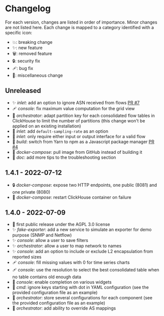 # Changelog

For each version, changes are listed in order of importance. Minor
changes are not listed here. Each change is mapped to a category
identified with a specific icon:
- 💥: breaking change
- ✨: new feature
- 🗑️: removed feature
- 🔒: security fix
- 🩹: bug fix
- 🌱: miscellaneous change

## Unreleased

- ✨ *inlet*: add an option to ignore ASN received from flows [PR #7][]
- 🩹 *console*: fix maximum value computation for the grid view
- 🌱 *orchestrator*: adapt partition key for each consolidated flow
  tables in ClickHouse to limit the number of partitions (this change
  won't be applied on an existing installation)
- 🌱 *inlet*: add `default-sampling-rate` as an option
- 🌱 *inlet*: only require either input or output interface for a valid flow
- 🌱 *build*: switch from Yarn to npm as a Javascript package manager [PR #4][]
- 🌱 *docker-compose*: pull image from GitHub instead of building it
- 🌱 *doc*: add more tips to the troubleshooting section

[PR #4]: https://github.com/vincentbernat/akvorado/pull/4
[PR #7]: https://github.com/vincentbernat/akvorado/pull/7

## 1.4.1 - 2022-07-12

- 🔒 *docker-compose*: expose two HTTP endpoints, one public (8081) and one private (8080)
- 🌱 *docker-compose*: restart ClickHouse container on failure

## 1.4.0 - 2022-07-09

<!-- This does not make sense to put these changes as it is the first
public release. Once there are enough releases, strip this one. -->

- 🚀 first public release under the AGPL 3.0 license
- ✨ *fake-exporter*: add a new service to simulate an exporter for demo purpose (SNMP and Netflow)
- ✨ *console*: allow a user to save filters
- ✨ *orchestrator*: allow a user to map network to names
- ✨ *console*: add an option to include or exclude L2 encapsulation from reported sizes
- 🩹 *console*: fill missing values with 0 for time series charts
- 🩹 *console*: use the resolution to select the best consolidated table when no table contains old enough data
- 🌱 *console*: enable completion on various widgets
- 🌱 *cmd*: ignore keys starting with dot in YAML configuration (see the provided configuration file as an example)
- 🌱 *orchestrator*: store several configurations for each component (see the provided configuration file as an example)
- 🌱 *orchestrator*: add ability to override AS mappings
